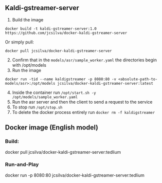 ## Kaldi-gstreamer-server

1. Build the image
```
docker build -t kaldi-gstreamer-server:1.0 https://github.com/jcsilva/docker-kaldi-gstreamer-server
```
Or simply pull:
```
docker pull jcsilva/docker-kaldi-gstreamer-server
```
2. Confirm that in the `models/asr/sample_worker.yaml` the directories begin with /opt/models
3. Run the image
```
docker run -tid --name kaldigstreamer -p 8080:80 -v <absolute-path-to-models/asr>:/opt/models jcsilva/docker-kaldi-gstreamer-server:latest
```
4. Inside the container run `/opt/start.sh -y /opt/models/sample_worker.yaml`
5. Run the asr server and then the client to send a request to the service
6. To stop run `/opt/stop.sh`
7. To delete the docker process entirely run `docker rm -f kaldigstreamer`

## Docker image (English model)

### Build:

docker pull jcsilva/docker-kaldi-gstreamer-server:tedlium

### Run-and-Play

docker run -p 8080:80 jcsilva/docker-kaldi-gstreamer-server:tedlium